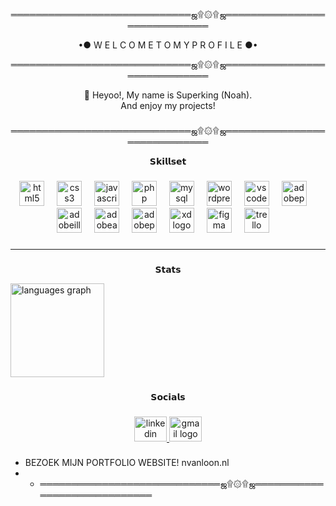 
<p align="center">═════════════════════════════ஜ۩۞۩ஜ═════════════════════════════ </p>

<p align="center"> •● W E L C O M E  T O  M Y  P R O F I L E ●• </p>  

<p align="center">═════════════════════════════ஜ۩۞۩ஜ═════════════════════════════ </p>

<p align="center">👋 Heyoo!, My name is Superking (Noah).<br> And enjoy my projects!</p>

###
<p align="center">═════════════════════════════ஜ۩۞۩ஜ═════════════════════════════ </p>

<p align="center">𝗦𝗸𝗶𝗹𝗹𝘀𝗲𝘁</p>

###

<div align="center">
  <img src="https://cdn.jsdelivr.net/gh/devicons/devicon/icons/html5/html5-original.svg" height="40" alt="html5 logo"  />
  <img width="12" />
  <img src="https://cdn.jsdelivr.net/gh/devicons/devicon/icons/css3/css3-original.svg" height="40" alt="css3 logo"  />
  <img width="12" />
  <img src="https://cdn.jsdelivr.net/gh/devicons/devicon/icons/javascript/javascript-original.svg" height="40" alt="javascript logo"  />
  <img width="12" />
  <img src="https://cdn.jsdelivr.net/gh/devicons/devicon/icons/php/php-original.svg" height="40" alt="php logo"  />
  <img width="12" />
  <img src="https://cdn.simpleicons.org/mysql/4479A1" height="40" alt="mysql logo"  />
  <img width="12" />
  <img src="https://cdn.jsdelivr.net/gh/devicons/devicon/icons/wordpress/wordpress-original.svg" height="40" alt="wordpress logo"  />
  <img width="12" />
  <img src="https://cdn.jsdelivr.net/gh/devicons/devicon/icons/vscode/vscode-original.svg" height="40" alt="vscode logo"  />
  <img width="12" />
  <img src="https://skillicons.dev/icons?i=ps" height="40" alt="adobephotoshop logo"  />
  <img width="12" />
  <img src="https://skillicons.dev/icons?i=ai" height="40" alt="adobeillustrator logo"  />
  <img width="12" />
  <img src="https://skillicons.dev/icons?i=ae" height="40" alt="adobeaftereffects logo"  />
  <img width="12" />
  <img src="https://skillicons.dev/icons?i=pr" height="40" alt="adobepremierepro logo"  />
  <img width="12" />
  <img src="https://skillicons.dev/icons?i=xd" height="40" alt="xd logo"  />
  <img width="12" />
  <img src="https://cdn.jsdelivr.net/gh/devicons/devicon/icons/figma/figma-original.svg" height="40" alt="figma logo"  />
  <img width="12" />
  <img src="https://cdn.jsdelivr.net/gh/devicons/devicon/icons/trello/trello-plain.svg" height="40" alt="trello logo"  />
  <img width="12" />
 
</div>

###

###
____________________________________________________________________________________________________________________________________________


###
<p align="center">𝗦𝘁𝗮𝘁𝘀</p>

  <img src="https://github-readme-stats.vercel.app/api/top-langs?username=Superking415&locale=en&hide_title=false&layout=compact&card_width=320&langs_count=5&theme=dracula&hide_border=false&order=2" height="150" alt="languages graph"  />
</div>

###

<p align="center">𝗦𝗼𝗰𝗶𝗮𝗹𝘀</p>

###

<div align="center">
  <a href="https://www.linkedin.com/in/noah-van-loon-a27834223/" target="_blank">
    <img src="https://raw.githubusercontent.com/maurodesouza/profile-readme-generator/master/src/assets/icons/social/linkedin/default.svg" width="52" height="40" alt="linkedin logo"  />
  </a>
  <a href="mailto:noahvanloon@gmail.com" target="_blank">
    <img src="https://raw.githubusercontent.com/maurodesouza/profile-readme-generator/master/src/assets/icons/social/gmail/default.svg" width="52" height="40" alt="gmail logo"  />
  </a>
</div>

###
- BEZOEK MIJN PORTFOLIO WEBSITE! nvanloon.nl
- - ═════════════════════════════ஜ۩۞۩ஜ═════════════════════════════

  

<!---
Superking415/Superking415 is a ✨ special ✨ repository because its `README.md` (this file) appears on your GitHub profile.
You can click the Preview link to take a look at your changes.
--->
